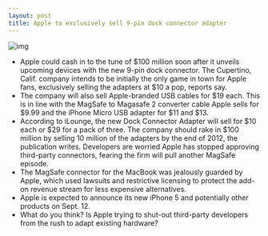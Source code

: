```yaml
---
layout: post
title: Apple to exclusively sell 9-pin dock connector adapter
---
```

![img](http://media.idownloadblog.com/wp-content/uploads/2012/08/iphone-8-pin-cable.jpg)
* Apple could cash in to the tune of $100 million soon after it unveils upcoming devices with the new 9-pin dock connector. The Cupertino, Calif. company intends to be initially the only game in town for Apple fans, exclusively selling the adapters at $10 a pop, reports say.
* The company will also sell Apple-branded USB cables for $19 each. This is in line with the MagSafe to Magasafe 2 converter cable Apple sells for $9.99 and the iPhone Micro USB adapter for $11 and $13.
* According to iLounge, the new Dock Connector Adapter will sell for $10 each or $29 for a pack of three. The company should rake in $100 million by selling 10 million of the adapters by the end of 2012, the publication writes. Developers are worried Apple has stopped approving third-party connectors, fearing the firm will pull another MagSafe episode.
* The MagSafe connector for the MacBook was jealously guarded by Apple, which used lawsuits and restrictive licensing to protect the add-on revenue stream for less expensive alternatives.
* Apple is expected to announce its new iPhone 5 and potentially other products on Sept. 12.
* What do you think? Is Apple trying to shut-out third-party developers from the rush to adapt existing hardware?


